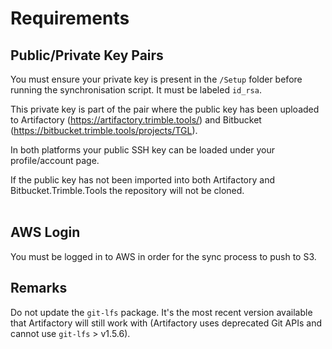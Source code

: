# Requirements #

## Public/Private Key Pairs ##
You must ensure your private key is present in the `/Setup` folder before running the synchronisation script. It must be labeled `id_rsa`.

This private key is part of the pair where the public key has been uploaded to Artifactory (https://artifactory.trimble.tools/) and Bitbucket (https://bitbucket.trimble.tools/projects/TGL).

In both platforms your public SSH key can be loaded under your profile/account page.

If the public key has not been imported into both Artifactory and Bitbucket.Trimble.Tools the repository will not be cloned.
<br><br>

## AWS Login ##
You must be logged in to AWS in order for the sync process to push to S3.

## Remarks ##
Do not update the `git-lfs` package. It's the most recent version available that Artifactory will still work with (Artifactory uses deprecated Git APIs and cannot use `git-lfs` > v1.5.6).